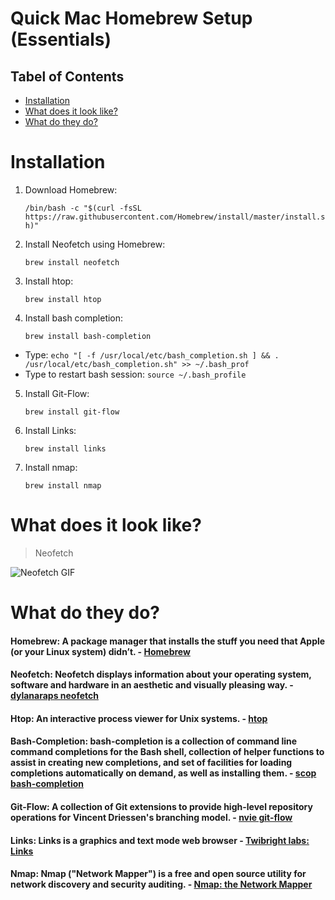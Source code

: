 # Quick Mac Homebrew Setup (Essentials)
## Tabel of Contents 
- [Installation](#Installation)
- [What does it look like?](#What-does-it-look-like)
- [What do they do?](#What-do-they-do)
# Installation 
1. Download Homebrew: <p>`/bin/bash -c "$(curl -fsSL https://raw.githubusercontent.com/Homebrew/install/master/install.sh)"`</p>
2. Install Neofetch using Homebrew: <p>`brew install neofetch`</p>
3. Install htop: <p>`brew install htop`</p>
4. Install bash completion: <p>`brew install bash-completion`</p>

 - Type: `echo "[ -f /usr/local/etc/bash_completion.sh ] && . /usr/local/etc/bash_completion.sh" >> ~/.bash_prof`
 - Type to restart bash session: `source ~/.bash_profile`
5. Install Git-Flow: <p>`brew install git-flow`</p>
6. Install Links: <p>`brew install links`</p>
7. Install nmap: <p>`brew install nmap`</p>

# **What does it look like?**
> Neofetch

![Neofetch GIF](http://g.recordit.co/Pm0fA9CobC.gif)

# What do they do?
#### Homebrew: A package manager that installs the stuff you need that Apple (or your Linux system) didn’t. - <a href="https://brew.sh/" target="_blank">Homebrew</a> 
#### Neofetch: Neofetch displays information about your operating system, software and hardware in an aesthetic and visually pleasing way. - <a href="https://github.com/dylanaraps/neofetch" target="_blank">dylanaraps neofetch</a>
#### Htop: An interactive process viewer for Unix systems. - <a href="https://hisham.hm/htop/" target="_blank">htop</a>
#### Bash-Completion: bash-completion is a collection of command line command completions for the Bash shell, collection of helper functions to assist in creating new completions, and set of facilities for loading completions automatically on demand, as well as installing them. - <a href="https://github.com/scop/bash-completion" target="_blank">scop bash-completion</a>
#### Git-Flow: A collection of Git extensions to provide high-level repository operations for Vincent Driessen's branching model. - <a href="https://github.com/nvie/gitflow" target="_blank">nvie git-flow</a> 
#### Links: Links is a graphics and text mode web browser - <a href="http://links.twibright.com/" target="_blank">Twibright labs: Links</a>
#### Nmap: Nmap ("Network Mapper") is a free and open source utility for network discovery and security auditing. - <a href ="https://nmap.org/" target="_blank">Nmap: the Network Mapper</a>
